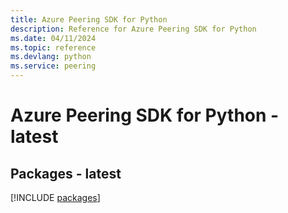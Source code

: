 ```yaml
---
title: Azure Peering SDK for Python
description: Reference for Azure Peering SDK for Python
ms.date: 04/11/2024
ms.topic: reference
ms.devlang: python
ms.service: peering
---
```

# Azure Peering SDK for Python - latest
## Packages - latest
[!INCLUDE [packages](peering-index.md)]